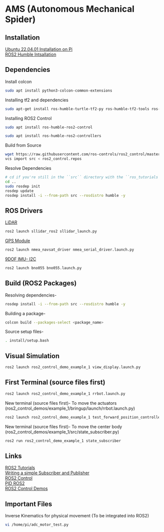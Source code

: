 # AMS (Autonomous Mechanical Spider)

## Installation
[Ubuntu 22.04.01 Installation on Pi](https://ubuntu.com/tutorials/how-to-install-ubuntu-on-your-raspberry-pi)<br />
[ROS2 Humble Intsallation](https://docs.ros.org/en/humble/Installation/Ubuntu-Install-Debians.html)<br />

## Dependencies
Install colcon
```bash
sudo apt install python3-colcon-common-extensions
```
Installing tf2 and dependencies
```bash
sudo apt-get install ros-humble-turtle-tf2-py ros-humble-tf2-tools ros-humble-tf-transformations
```
Installing ROS2 Control
```bash
sudo apt install ros-humble-ros2-control
```
```bash
sudo apt install ros-humble-ros2-controllers
```
Build from Source
```bash
wget https://raw.githubusercontent.com/ros-controls/ros2_control/master/ros2_control.rolling.repos
vcs import src < ros2_control.repos
```
Resolve Dependencies
```bash
# cd if you're still in the ``src`` directory with the ``ros_tutorials`` clone
cd ..
sudo rosdep init
rosdep update
rosdep install -i --from-path src --rosdistro humble -y
```

## ROS Drivers
[LiDAR](https://github.com/Slamtec/sllidar_ros2)
```bash
ros2 launch sllidar_ros2 sllidar_launch.py
```
[GPS Module](https://github.com/ros-drivers/nmea_navsat_driver/tree/ros2)
```bash
ros2 launch nmea_navsat_driver nmea_serial_driver.launch.py
```
[9DOF IMU- I2C](https://github.com/flynneva/bno055)
```bash
ros2 launch bno055 bno055.launch.py
```

## Build (ROS2 Packages)
Resolving dependencies-
```bash
rosdep install -i --from-path src --rosdistro humble -y
```
Building a package-
```bash
colcon build --packages-select <package_name>
```
Source setup files-
```bash
. install/setup.bash
```

## Visual Simulation
```bash
ros2 launch ros2_control_demo_example_1 view_display.launch.py
```

## First Terminal (source files first)
```bash
ros2 launch ros2_control_demo_example_1 rrbot.launch.py
```
New terminal (source files first)- To move the actuators (ros2_control_demos/example_1/bringup/launch/rrbot.launch.py)
```bash
ros2 launch ros2_control_demo_example_1 test_forward_position_controller.launch.py
```
New terminal (source files first)- To move the center body (ros2_control_demos/example_1/src/state_subscriber.py)
```bash
ros2 run ros2_control_demo_example_1 state_subscriber
```

## Links
[ROS2 Tutorials](https://docs.ros.org/en/humble/Tutorials.html)<br />
[Writing a simple Subscriber and Publisher](https://docs.ros.org/en/humble/Tutorials/Beginner-Client-Libraries/Writing-A-Simple-Cpp-Publisher-And-Subscriber.html)<br />
[ROS2 Control](https://control.ros.org/master/index.html)<br />
[PID ROS2](https://github.com/ros-controls/control_toolbox/tree/ros2-master/src)<br />
[ROS2 Control Demos](https://github.com/ros-controls/ros2_control_demos)<br />

## Important Files
Inverse Kinematics for physical movement (To be integrated into ROS2)
```bash
vi /home/pi/adc_motor_test.py
```



